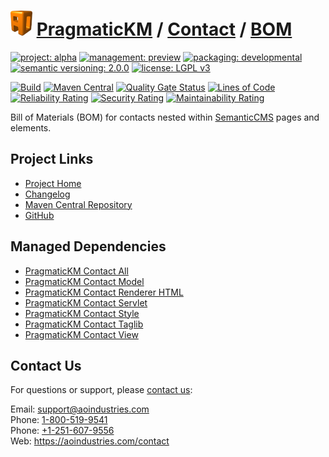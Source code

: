 # [<img src="ao-logo.png" alt="AO Logo" width="35" height="40">](https://github.com/ao-apps) [PragmaticKM](https://github.com/ao-apps/pragmatickm) / [Contact](https://github.com/ao-apps/pragmatickm-contact) / [BOM](https://github.com/ao-apps/pragmatickm-contact-bom)

[![project: alpha](https://pragmatickm.com/ao-badges/project-current-stable.svg)](https://aoindustries.com/life-cycle#project-current-stable)
[![management: preview](https://pragmatickm.com/ao-badges/management-production.svg)](https://aoindustries.com/life-cycle#management-production)
[![packaging: developmental](https://pragmatickm.com/ao-badges/packaging-active.svg)](https://aoindustries.com/life-cycle#packaging-active)  
[![semantic versioning: 2.0.0](https://pragmatickm.com/ao-badges/semver-2.0.0.svg)](http://semver.org/spec/v2.0.0.html)
[![license: LGPL v3](https://pragmatickm.com/ao-badges/license-lgpl-3.0.svg)](https://www.gnu.org/licenses/lgpl-3.0)

[![Build](https://github.com/ao-apps/pragmatickm-contact-bom/workflows/Build/badge.svg?branch=master)](https://github.com/ao-apps/pragmatickm-contact-bom/actions?query=workflow%3ABuild)
[![Maven Central](https://maven-badges.herokuapp.com/maven-central/com.pragmatickm/pragmatickm-contact-bom/badge.svg)](https://maven-badges.herokuapp.com/maven-central/com.pragmatickm/pragmatickm-contact-bom)
[![Quality Gate Status](https://sonarcloud.io/api/project_badges/measure?branch=master&project=com.pragmatickm%3Apragmatickm-contact-bom&metric=alert_status)](https://sonarcloud.io/dashboard?branch=master&id=com.pragmatickm%3Apragmatickm-contact-bom)
[![Lines of Code](https://sonarcloud.io/api/project_badges/measure?branch=master&project=com.pragmatickm%3Apragmatickm-contact-bom&metric=ncloc)](https://sonarcloud.io/component_measures?branch=master&id=com.pragmatickm%3Apragmatickm-contact-bom&metric=ncloc)  
[![Reliability Rating](https://sonarcloud.io/api/project_badges/measure?branch=master&project=com.pragmatickm%3Apragmatickm-contact-bom&metric=reliability_rating)](https://sonarcloud.io/component_measures?branch=master&id=com.pragmatickm%3Apragmatickm-contact-bom&metric=Reliability)
[![Security Rating](https://sonarcloud.io/api/project_badges/measure?branch=master&project=com.pragmatickm%3Apragmatickm-contact-bom&metric=security_rating)](https://sonarcloud.io/component_measures?branch=master&id=com.pragmatickm%3Apragmatickm-contact-bom&metric=Security)
[![Maintainability Rating](https://sonarcloud.io/api/project_badges/measure?branch=master&project=com.pragmatickm%3Apragmatickm-contact-bom&metric=sqale_rating)](https://sonarcloud.io/component_measures?branch=master&id=com.pragmatickm%3Apragmatickm-contact-bom&metric=Maintainability)

Bill of Materials (BOM) for contacts nested within [SemanticCMS](https://github.com/ao-apps/semanticcms) pages and elements.

## Project Links
* [Project Home](https://pragmatickm.com/contact/bom/)
* [Changelog](https://pragmatickm.com/contact/bom/changelog)
* [Maven Central Repository](https://search.maven.org/artifact/com.pragmatickm/pragmatickm-contact-bom)
* [GitHub](https://github.com/ao-apps/pragmatickm-contact-bom)

## Managed Dependencies
* [PragmaticKM Contact All](https://github.com/ao-apps/pragmatickm-contact-all)
* [PragmaticKM Contact Model](https://github.com/ao-apps/pragmatickm-contact-model)
* [PragmaticKM Contact Renderer HTML](https://github.com/ao-apps/pragmatickm-contact-renderer-html)
* [PragmaticKM Contact Servlet](https://github.com/ao-apps/pragmatickm-contact-servlet)
* [PragmaticKM Contact Style](https://github.com/ao-apps/pragmatickm-contact-style)
* [PragmaticKM Contact Taglib](https://github.com/ao-apps/pragmatickm-contact-taglib)
* [PragmaticKM Contact View](https://github.com/ao-apps/pragmatickm-contact-view)

## Contact Us
For questions or support, please [contact us](https://aoindustries.com/contact):

Email: [support@aoindustries.com](mailto:support@aoindustries.com)  
Phone: [1-800-519-9541](tel:1-800-519-9541)  
Phone: [+1-251-607-9556](tel:+1-251-607-9556)  
Web: https://aoindustries.com/contact
